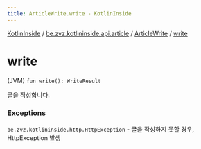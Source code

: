 ```yaml
---
title: ArticleWrite.write - KotlinInside
---
```


[KotlinInside](../../index.html) / [be.zvz.kotlininside.api.article](../index.html) / [ArticleWrite](index.html) / [write](./write.html)

# write

(JVM) `fun write(): WriteResult`

글을 작성합니다.

### Exceptions

`be.zvz.kotlininside.http.HttpException` - 글을 작성하지 못할 경우, HttpException 발생
